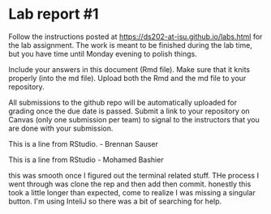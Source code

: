 
<!-- README.md is generated from README.Rmd. Please edit the README.Rmd file -->

# Lab report \#1

Follow the instructions posted at
<https://ds202-at-isu.github.io/labs.html> for the lab assignment. The
work is meant to be finished during the lab time, but you have time
until Monday evening to polish things.

Include your answers in this document (Rmd file). Make sure that it
knits properly (into the md file). Upload both the Rmd and the md file
to your repository.

All submissions to the github repo will be automatically uploaded for
grading once the due date is passed. Submit a link to your repository on
Canvas (only one submission per team) to signal to the instructors that
you are done with your submission.

This is a line from RStudio. - Brennan Sauser

This is a line from RStudio - Mohamed Bashier

this was smooth once I figured out the terminal related stuff. THe process I went through was clone the rep and then add then commit. 
honestly this took a little longer than expected, come to realize I was missing a singular button. I'm using InteliJ so there was a bit of searching for help.